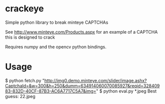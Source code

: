 crackeye
========

Simple python library to break minteye CAPTCHAs

See http://www.minteye.com/Products.aspx for an example of a CAPTCHA this is designed to crack

Requires numpy and the opencv python bindings.

Usage
=====

$ python fetch.py "http://img0.demo.minteye.com/slider/image.ashx?CaptchaId=&w=300&h=250&dumm=634914060070085927&reqid=32840983-832D-40CF-87B3-AC6A7717C5A7&img="
$ python eval.py *.jpeg
Best guess: 22.jpeg

